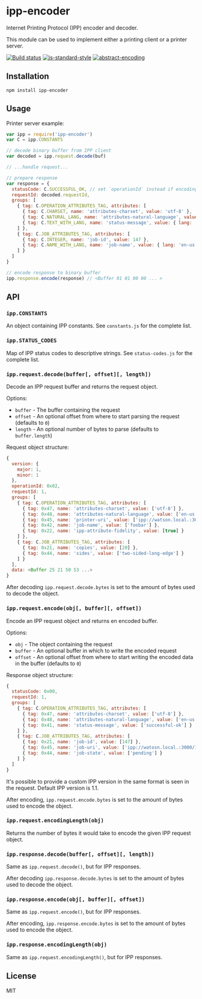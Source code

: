 # ipp-encoder

Internet Printing Protocol (IPP) encoder and decoder.

This module can be used to implement either a printing client or a
printer server.

[![Build status](https://travis-ci.org/watson/ipp-encoder.svg?branch=master)](https://travis-ci.org/watson/ipp-encoder)
[![js-standard-style](https://img.shields.io/badge/code%20style-standard-brightgreen.svg?style=flat)](https://github.com/feross/standard)
[![abstract-encoding](https://img.shields.io/badge/abstract--encoding-compliant-brightgreen.svg?style=flat)](https://github.com/mafintosh/abstract-encoding)

## Installation

```
npm install ipp-encoder
```

## Usage

Printer server example:

```js
var ipp = require('ipp-encoder')
var C = ipp.CONSTANTS

// decode binary buffer from IPP client
var decoded = ipp.request.decode(buf)

// ...handle request...

// prepare response
var response = {
  statusCode: C.SUCCESSFUL_OK, // set `operationId` instead if encoding a request
  requestId: decoded.requestId,
  groups: [
    { tag: C.OPERATION_ATTRIBUTES_TAG, attributes: [
      { tag: C.CHARSET, name: 'attributes-charset', value: 'utf-8' },
      { tag: C.NATURAL_LANG, name: 'attributes-natural-language', value: 'en-us' },
      { tag: C.TEXT_WITH_LANG, name: 'status-message', value: { lang: 'en-us', value: 'successful-ok' } }
    ] },
    { tag: C.JOB_ATTRIBUTES_TAG, attributes: [
      { tag: C.INTEGER, name: 'job-id', value: 147 },
      { tag: C.NAME_WITH_LANG, name: 'job-name', value: { lang: 'en-us', value: 'Foobar' } }
    ] }
  ]
}

// encode response to binary buffer
ipp.response.encode(response) // <Buffer 01 01 00 00 ... >
```

## API

### `ipp.CONSTANTS`

An object containing IPP constants. See `constants.js` for the complete
list.

### `ipp.STATUS_CODES`

Map of IPP status codes to descriptive strings. See `status-codes.js`
for the complete list.

### `ipp.request.decode(buffer[, offset][, length])`

Decode an IPP request buffer and returns the request object.

Options:

- `buffer` - The buffer containing the request
- `offset` - An optional offset from where to start parsing the request
  (defaults to `0`)
- `length` - An optional number of bytes to parse (defaults to
  `buffer.length`)

Request object structure:

```js
{
  version: {
    major: 1,
    minor: 1
  },
  operationId: 0x02,
  requestId: 1,
  groups: [
    { tag: C.OPERATION_ATTRIBUTES_TAG, attributes: [
      { tag: 0x47, name: 'attributes-charset', value: ['utf-8'] },
      { tag: 0x48, name: 'attributes-natural-language', value: ['en-us'] },
      { tag: 0x45, name: 'printer-uri', value: ['ipp://watson.local.:3000/'] },
      { tag: 0x42, name: 'job-name', value: ['foobar'] },
      { tag: 0x22, name: 'ipp-attribute-fidelity', value: [true] }
    ] },
    { tag: C.JOB_ATTRIBUTES_TAG, attributes: [
      { tag: 0x21, name: 'copies', value: [20] },
      { tag: 0x44, name: 'sides', value: ['two-sided-long-edge'] }
    ] }
  ],
  data: <Buffer 25 21 50 53 ...>
}
```

After decoding `ipp.request.decode.bytes` is set to the amount of bytes
used to decode the object.

### `ipp.request.encode(obj[, buffer][, offset])`

Encode an IPP request object and returns en encoded buffer.

Options:

- `obj` - The object containing the request
- `buffer` - An optional buffer in which to write the encoded request
- `offset` - An optional offset from where to start writing the encoded
  data in the buffer (defaults to `0`)

Response object structure:

```js
{
  statusCode: 0x00,
  requestId: 1,
  groups: [
    { tag: C.OPERATION_ATTRIBUTES_TAG, attributes: [
      { tag: 0x47, name: 'attributes-charset', value: ['utf-8'] },
      { tag: 0x48, name: 'attributes-natural-language', value: ['en-us'] },
      { tag: 0x41, name: 'status-message', value: ['successful-ok'] }
    ] },
    { tag: C.JOB_ATTRIBUTES_TAG, attributes: [
      { tag: 0x21, name: 'job-id', value: [147] },
      { tag: 0x45, name: 'job-uri', value: ['ipp://watosn.local.:3000/123'] }
      { tag: 0x44, name: 'job-state', value: ['pending'] }
    ] }
  ]
}
```

It's possible to provide a custom IPP version in the same format is seen
in the request. Default IPP version is 1.1.

After encoding, `ipp.request.encode.bytes` is set to the amount of bytes
used to encode the object.

### `ipp.request.encodingLength(obj)`

Returns the number of bytes it would take to encode the given IPP
request object.

### `ipp.response.decode(buffer[, offset][, length])`

Same as `ipp.request.decode()`, but for IPP responses.

After decoding `ipp.response.decode.bytes` is set to the amount of bytes
used to decode the object.

### `ipp.response.encode(obj[, buffer][, offset])`

Same as `ipp.request.encode()`, but for IPP responses.

After encoding, `ipp.response.encode.bytes` is set to the amount of bytes
used to encode the object.

### `ipp.response.encodingLength(obj)`

Same as `ipp.request.encodingLength()`, but for IPP responses.

## License

MIT
